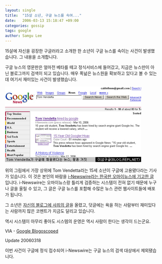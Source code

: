 ```yaml
---
layout: single
title:  "15살 소년, 구글 뉴스를 속여..."
date:   2006-03-13 15:18:47 +09:00
categories: gossip
tags: google
author: Samgu Lee
---
```

15살에 자신을 굉장한 구글러라고 소개한 한 소년이 구글 뉴스를 속이는 사건이 발생했습니다. 그 내용을 소개합니다.

구글 뉴스의 영문판은 얼마전 베타를 떼고 정식서비스에 들어갔고, 지금은 뉴스만이 아닌 블로그까지 검색이 되고 있습니다. 매우 폭넒은 뉴스원을 확보하고 있다고 볼 수 있는데 여기서 재미있는 사건이 발생했습니다.

![구글 뉴스에 올라온 해프닝](/assets/google_news_hoax.jpg)

위의 그림에서 가장 상위에 Tom Vendetta라는 15세 소년이 구글에 고용됐다라는 기사가 있습니다. 이 것은 본인의 바람을 [i-Newswire라는 한국판 오마이뉴스에 기고한 글](http://i-newswire.com/pr58750.html)입니다. i-Newswire는 오마이뉴스랑 틀리게 검증하는 시스템이 전혀 없기 때문에 누구나 글을 올릴 수 있고, 그 글은 구글 뉴스를 포함해 수많은 뉴스 관련 웹사이트들에 배포가 됩니다.

그 소년은 [자신의 블로그에 사죄의 글](http://tomtothevendetta.blogspot.com/2006/03/i-am-so-sorry.html)을 올렸고, 덧글에는 욕을 하는 사람부터 재미있다는 사람까지 많은 코멘트가 지금도 달리고 있습니다.

역시 시스템이 아무리 좋아도 시스템의 운영은 역시 사람이 한다는 생각이 드는군요.

VIA - [Google Blogoscoped](http://blog.outer-court.com/archive/2006-03-13-n78.html)

Update 20060318

이번 사건이 구글에 정식 접수되어 i-Newswire는 구글 뉴스의 검색 대상에서 제외됐습니다.

